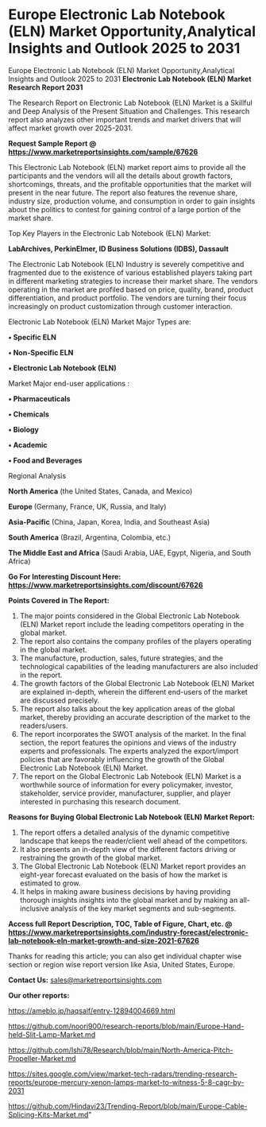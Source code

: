 # Europe Electronic Lab Notebook (ELN) Market Opportunity,Analytical Insights and Outlook 2025 to 2031
 Europe Electronic Lab Notebook (ELN) Market Opportunity,Analytical Insights and Outlook 2025 to 2031
<strong>Electronic Lab Notebook (ELN) Market Research Report 2031</strong>

The Research Report on Electronic Lab Notebook (ELN) Market is a Skillful and Deep Analysis of the Present Situation and Challenges. This research report also analyzes other important trends and market drivers that will affect market growth over 2025-2031.

<strong>Request Sample Report @ <a href=https://www.marketreportsinsights.com/sample/67626>https://www.marketreportsinsights.com/sample/67626</a></strong>

This Electronic Lab Notebook (ELN) market report aims to provide all the participants and the vendors will all the details about growth factors, shortcomings, threats, and the profitable opportunities that the market will present in the near future. The report also features the revenue share, industry size, production volume, and consumption in order to gain insights about the politics to contest for gaining control of a large portion of the market share.

Top Key Players in the Electronic Lab Notebook (ELN) Market:

<strong>LabArchives, PerkinElmer, ID Business Solutions (IDBS), Dassault</strong>

The Electronic Lab Notebook (ELN) Industry is severely competitive and fragmented due to the existence of various established players taking part in different marketing strategies to increase their market share. The vendors operating in the market are profiled based on price, quality, brand, product differentiation, and product portfolio. The vendors are turning their focus increasingly on product customization through customer interaction.

Electronic Lab Notebook (ELN) Market Major Types are:

<strong>• Specific ELN

• Non-Specific ELN

• Electronic Lab Notebook (ELN)</strong>

Market Major end-user applications :

<strong>• Pharmaceuticals

• Chemicals

• Biology

• Academic

• Food and Beverages</strong>

Regional Analysis

</u><strong><b>North America</b></strong> (the United States, Canada, and Mexico)

<strong><b>Europe </b></strong>(Germany, France, UK, Russia, and Italy)

<strong><b>Asia-Pacific</b></strong> (China, Japan, Korea, India, and Southeast Asia)

<strong><b>South America</b></strong> (Brazil, Argentina, Colombia, etc.)

<strong><b>The Middle East and Africa</b></strong> (Saudi Arabia, UAE, Egypt, Nigeria, and South Africa)

<strong>Go For Interesting Discount Here: <a href=https://www.marketreportsinsights.com/discount/67626>https://www.marketreportsinsights.com/discount/67626</a></strong>

<strong>Points Covered in The Report:</strong>
<ol>
  <li>The major points considered in the Global Electronic Lab Notebook (ELN) Market report include the leading competitors operating in the global market.</li>
  <li>The report also contains the company profiles of the players operating in the global market.</li>
  <li>The manufacture, production, sales, future strategies, and the technological capabilities of the leading manufacturers are also included in the report.</li>
  <li>The growth factors of the Global Electronic Lab Notebook (ELN) Market are explained in-depth, wherein the different end-users of the market are discussed precisely.</li>
  <li>The report also talks about the key application areas of the global market, thereby providing an accurate description of the market to the readers/users.</li>
  <li>The report incorporates the SWOT analysis of the market. In the final section, the report features the opinions and views of the industry experts and professionals. The experts analyzed the export/import policies that are favorably influencing the growth of the Global Electronic Lab Notebook (ELN) Market.</li>
  <li>The report on the Global Electronic Lab Notebook (ELN) Market is a worthwhile source of information for every policymaker, investor, stakeholder, service provider, manufacturer, supplier, and player interested in purchasing this research document.</li>
</ol>
<strong>Reasons for Buying Global Electronic Lab Notebook (ELN) Market Report:</strong>

<ol>
  <li>The report offers a detailed analysis of the dynamic competitive landscape that keeps the reader/client well ahead of the competitors.</li>
  <li>It also presents an in-depth view of the different factors driving or restraining the growth of the global market.</li>
  <li>The Global Electronic Lab Notebook (ELN) Market report provides an eight-year forecast evaluated on the basis of how the market is estimated to grow.</li>
  <li>It helps in making aware business decisions by having providing thorough insights insights into the global market and by making an all-inclusive analysis of the key market segments and sub-segments.</li>
</ol>
<strong>Access full Report Description, TOC, Table of Figure, Chart, etc. @ <a href=https://www.marketreportsinsights.com/industry-forecast/electronic-lab-notebook-eln-market-growth-and-size-2021-67626>https://www.marketreportsinsights.com/industry-forecast/electronic-lab-notebook-eln-market-growth-and-size-2021-67626</a></strong>


Thanks for reading this article; you can also get individual chapter wise section or region wise report version like Asia, United States, Europe.

<strong>Contact Us:</strong>
sales@marketreportsinsights.com

<strong>Our other reports:</strong>

<a href=https://ameblo.jp/haqsaif/entry-12894004669.html>https://ameblo.jp/haqsaif/entry-12894004669.html</a>

<a href=https://github.com/noori900/research-reports/blob/main/Europe-Hand-held-Slit-Lamp-Market.md>https://github.com/noori900/research-reports/blob/main/Europe-Hand-held-Slit-Lamp-Market.md</a>

<a href=https://github.com/Ishi78/Research/blob/main/North-America-Pitch-Propeller-Market.md>https://github.com/Ishi78/Research/blob/main/North-America-Pitch-Propeller-Market.md</a>

<a href=https://sites.google.com/view/market-tech-radars/trending-research-reports/europe-mercury-xenon-lamps-market-to-witness-5-8-cagr-by-2031>https://sites.google.com/view/market-tech-radars/trending-research-reports/europe-mercury-xenon-lamps-market-to-witness-5-8-cagr-by-2031</a>

<a href=https://github.com/Hindavi23/Trending-Report/blob/main/Europe-Cable-Splicing-Kits-Market.md>https://github.com/Hindavi23/Trending-Report/blob/main/Europe-Cable-Splicing-Kits-Market.md</a>"
